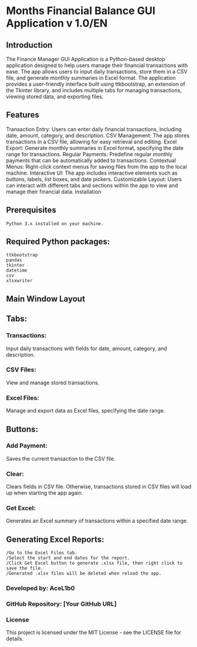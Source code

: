 # Months Financial Balance GUI Application v 1.0/EN

## Introduction

The Finance Manager GUI Application is a Python-based desktop application designed to help users manage their financial transactions with ease. The app allows users to input daily transactions, store them in a CSV file, and generate monthly summaries in Excel format. The application provides a user-friendly interface built using ttkbootstrap, an extension of the Tkinter library, and includes multiple tabs for managing transactions, viewing stored data, and exporting files.

## Features

Transaction Entry: Users can enter daily financial transactions, including date, amount, category, and description.
CSV Management: The app stores transactions in a CSV file, allowing for easy retrieval and editing.
Excel Export: Generate monthly summaries in Excel format, specifying the date range for transactions.
Regular Payments: Predefine regular monthly payments that can be automatically added to transactions.
Contextual Menus: Right-click context menus for saving files from the app to the local machine.
Interactive UI: The app includes interactive elements such as buttons, labels, list boxes, and date pickers.
Customizable Layout: Users can interact with different tabs and sections within the app to view and manage their financial data.
Installation

## Prerequisites
    Python 3.x installed on your machine.
## Required Python packages:
    ttkbootstrap
    pandas
    tkinter
    datetime
    csv
    xlsxwriter

## Main Window Layout
## Tabs:
### Transactions: 
Input daily transactions with fields for date, amount, category, and description.
### CSV Files: 
View and manage stored transactions.
### Excel Files: 
Manage and export data as Excel files, specifying the date range.
## Buttons:
### Add Payment: 
Saves the current transaction to the CSV file.
### Clear: 
Clears fields in CSV file. Otherwise, transactions stored in CSV files will load up when starting the app again.
### Get Excel: 
Generates an Excel summary of transactions within a specified date range.

## Generating Excel Reports:
    /Go to the Excel Files tab.
    /Select the start and end dates for the report.
    /Click Get Excel button to generate .xlsx file, then right click to save the file.
    /Generated .xlsx files will be deleted when reload the app.

### Developed by: AceL1b0
### GitHub Repository: [Your GitHub URL]
### License

This project is licensed under the MIT License - see the LICENSE file for details.